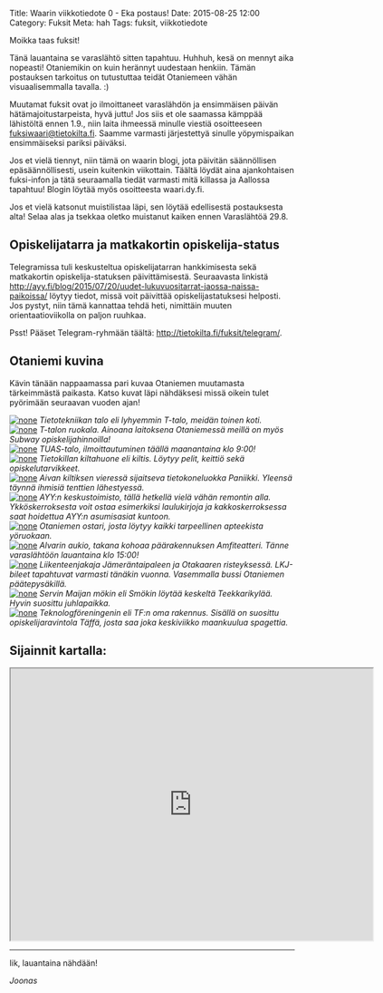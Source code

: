 Title: Waarin viikkotiedote 0 - Eka postaus!
Date: 2015-08-25 12:00
Category: Fuksit
Meta: hah
Tags: fuksit, viikkotiedote

Moikka taas fuksit!  

Tänä lauantaina se varaslähtö sitten tapahtuu. Huhhuh, kesä on mennyt aika nopeasti!
Otaniemikin on kuin herännyt uudestaan henkiin. Tämän postauksen tarkoitus
on tutustuttaa teidät Otaniemeen vähän visuaalisemmalla tavalla. :)

Muutamat fuksit ovat jo ilmoittaneet varaslähdön ja ensimmäisen päivän
hätämajoitustarpeista, hyvä juttu! Jos siis et ole saamassa kämppää lähistöltä 
ennen 1.9., niin laita ihmeessä minulle viestiä osoitteeseen 
fuksiwaari@tietokilta.fi. Saamme varmasti järjestettyä sinulle yöpymispaikan 
ensimmäiseksi pariksi päiväksi.

Jos et vielä tiennyt, niin tämä on waarin blogi, jota päivitän säännöllisen epäsäännöllisesti, 
usein kuitenkin viikottain. Täältä löydät aina ajankohtaisen fuksi-infon ja tätä 
seuraamalla tiedät varmasti mitä killassa ja Aallossa tapahtuu! Blogin löytää myös osoitteesta waari.dy.fi.

Jos et vielä katsonut muistilistaa läpi, sen löytää edellisestä postauksesta alta! 
Selaa alas ja tsekkaa oletko muistanut kaiken ennen Varaslähtöä 29.8.

Opiskelijatarra ja matkakortin opiskelija-status
--------------------------------------------------

Telegramissa tuli keskusteltua opiskelijatarran hankkimisesta sekä matkakortin 
opiskelija-statuksen päivittämisestä. Seuraavasta linkistä
<http://ayy.fi/blog/2015/07/20/uudet-lukuvuositarrat-jaossa-naissa-paikoissa/>
löytyy tiedot, missä voit päivittää opiskelijastatuksesi helposti. Jos pystyt, 
niin tämä kannattaa tehdä heti, nimittäin muuten orientaatioviikolla on 
paljon ruuhkaa.

Psst! Pääset Telegram-ryhmään täältä: <http://tietokilta.fi/fuksit/telegram/>.

Otaniemi kuvina
---------------

Kävin tänään nappaamassa pari kuvaa Otaniemen muutamasta tärkeimmästä
paikasta. Katso kuvat läpi nähdäksesi missä oikein tulet pyörimään seuraavan
vuoden ajan!

<div  class="centerimg"><a href="img/1/full/ttalo.jpg"><img src="img/1/thumb/ttalo.jpg" alt="none"/></a>
<em>Tietotekniikan talo eli lyhyemmin T-talo, meidän toinen koti.</em></div>

<div  class="centerimg"><a href="img/1/full/ruokala.jpg"><img src="img/1/thumb/ruokala.jpg" alt="none"/></a>
<em>T-talon ruokala. Ainoana laitoksena Otaniemessä meillä on myös Subway opiskelijahinnoilla!</em></div>

<div  class="centerimg"><a href="img/1/full/tuas.jpg"><img src="img/1/thumb/tuas.jpg" alt="none"/></a>
<em>TUAS-talo, ilmoittautuminen täällä maanantaina klo 9:00!</em></div>

<div  class="centerimg"><a href="img/1/full/kiltis.jpg"><img src="img/1/thumb/kiltis.jpg" alt="none"/></a>
<em>Tietokillan kiltahuone eli kiltis. Löytyy pelit, keittiö sekä opiskelutarvikkeet.</em></div>

<div  class="centerimg"><a href="img/1/full/panique.jpg"><img src="img/1/thumb/panique.jpg" alt="none"/></a>
<em>Aivan kiltiksen vieressä sijaitseva tietokoneluokka Paniikki. Yleensä täynnä ihmisiä tenttien lähestyessä.</em></div>

<div  class="centerimg"><a href="img/1/full/ayy.jpg"><img src="img/1/thumb/ayy.jpg" alt="none"/></a>
<em>AYY:n keskustoimisto, tällä hetkellä vielä vähän remontin alla. Ykköskerroksesta voit ostaa esimerkiksi
    laulukirjoja ja kakkoskerroksessa saat hoidettua AYY:n asumisasiat kuntoon.</em></div>

<div  class="centerimg"><a href="img/1/full/ostari.jpg"><img src="img/1/thumb/ostari.jpg" alt="none"/></a>
<em>Otaniemen ostari, josta löytyy kaikki tarpeellinen apteekista yöruokaan.</em></div>

<div  class="centerimg"><a href="img/1/full/alvari.jpg"><img src="img/1/thumb/alvari.jpg" alt="none"/></a>
<em>Alvarin aukio, takana kohoaa päärakennuksen Amfiteatteri. Tänne varaslähtöön lauantaina klo 15:00!</em></div>

<div  class="centerimg"><a href="img/1/full/jmt.jpg"><img src="img/1/thumb/jmt.jpg" alt="none"/></a>
<em>Liikenteenjakaja Jämeräntaipaleen ja Otakaaren risteyksessä. LKJ-bileet tapahtuvat
varmasti tänäkin vuonna. Vasemmalla bussi Otaniemen päätepysäkillä.</em></div>

<div  class="centerimg"><a href="img/1/full/smökki.jpg"><img src="img/1/thumb/smökki.jpg" alt="none"/></a>
<em>Servin Maijan mökin eli Smökin löytää keskeltä Teekkarikylää. Hyvin suosittu juhlapaikka.</em></div>

<div  class="centerimg"><a href="img/1/full/tf.jpg"><img src="img/1/thumb/tf.jpg" alt="none"/></a>
<em>Teknologföreningenin eli TF:n oma rakennus. Sisällä on suosittu opiskelijaravintola Täffä, josta saa joka
keskiviikko maankuulua spagettia.</em></div>

Sijainnit kartalla:
--------------------------

<iframe src="https://www.google.com/maps/d/embed?mid=zA7vxTObZuHQ.kEJuVnbJbQ2I" width="640" height="480" style="height: 480px;"></iframe>

----------------

Iik, lauantaina nähdään!  
  
_Joonas_
